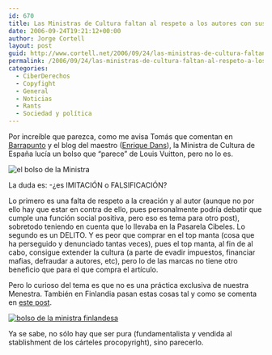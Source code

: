 ```yaml
---
id: 670
title: Las Ministras de Cultura faltan al respeto a los autores con sus bolsos
date: 2006-09-24T19:21:12+00:00
author: Jorge Cortell
layout: post
guid: http://www.cortell.net/2006/09/24/las-ministras-de-cultura-faltan-al-respeto-a-los-autores-con-sus-bolsos/
permalink: /2006/09/24/las-ministras-de-cultura-faltan-al-respeto-a-los-autores-con-sus-bolsos/
categories:
  - CiberDerechos
  - Copyfight
  - General
  - Noticias
  - Rants
  - Sociedad y polí­tica
---
```

Por increí­ble que parezca, como me avisa Tomás que comentan en <a target="_blank" title="post Barrapunto" href="http://barrapunto.com/articles/06/09/23/114240.shtml">Barrapunto</a> y el blog del maestro (<a target="_blank" title="post de Enrique Dans" href="http://edans.blogspot.com/2006/09/el-bolso-de-la-ministra.html">Enrique Dans</a>), la Ministra de Cultura de España lucí­a un bolso que &#8220;parece&#8221; de Louis Vuitton, pero no lo es.

![el bolso de la Ministra](http://edans.blogspot.com/uploaded_images/bolsocalvo-762212.jpg "el bolso de la Ministra")

La duda es: -¿es IMITACIÓN o FALSIFICACIÓN?

Lo primero es una falta de respeto a la creación y al autor (aunque no por ello hay que estar en contra de ello, pues personalmente podrí­a debatir que cumple una función social positiva, pero eso es tema para otro post), sobretodo teniendo en cuenta que lo llevaba en la Pasarela Cibeles. Lo segundo es un DELITO. Y es peor que comprar en el top manta (cosa que ha perseguido y denunciado tantas veces), pues el top manta, al fin de al cabo, consigue extender la cultura (a parte de evadir impuestos, financiar mafias, defraudar a autores, etc), pero lo de las marcas no tiene otro beneficio que para el que compra el artí­culo.

Pero lo curioso del tema es que no es una práctica exclusiva de nuestra Menestra. También en Finlandia pasan estas cosas tal y como se comenta en <a target="_blank" title="post sobre bolso falso Ministra Cultura Finalndia" href="http://hietanen.typepad.com/copyfraud/2005/10/karpela_is_a_vi.html">este post</a>.

<a target="_blank" title="foto ampliada" href="http://hietanen.typepad.com/.shared/image.html?/photos/uncategorized/piratekarpela.jpg"><img alt="bolso de la ministra finlandesa" title="bolso de la ministra finlandesa" src="http://hietanen.typepad.com/copyfraud/images/piratekarpela.jpg" /></a>

Ya se sabe, no sólo hay que ser pura (fundamentalista y vendida al stablishment de los cárteles procopyright), sino parecerlo.